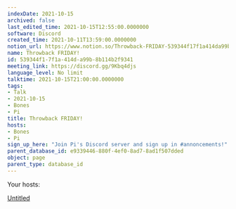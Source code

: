 ```yaml
---
indexDate: 2021-10-15
archived: false
last_edited_time: 2021-10-15T12:55:00.0000000
software: Discord
created_time: 2021-10-11T13:59:00.0000000
notion_url: https://www.notion.so/Throwback-FRIDAY-539344f17f1a414da99b8b114b2f9341
name: Throwback FRIDAY!
id: 539344f1-7f1a-414d-a99b-8b114b2f9341
meeting_link: https://discord.gg/9Kbq4djs
language_level: No limit
talktime: 2021-10-15T21:00:00.0000000
tags:
- Talk
- 2021-10-15
- Bones
- Pi
title: Throwback FRIDAY!
hosts:
- Bones
- Pi
sign_up_here: "Join Pi's Discord server and sign up in #annoncements!"
parent_database_id: e9339446-880f-4ef0-8ad7-8ad1f507dded
object: page
parent_type: database_id
---
```




Your hosts:

[Untitled](https://www.notion.so/482e61b02b9c4456b2b4fe86bb7544c6)   





